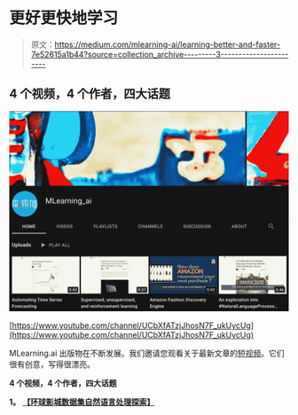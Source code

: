 # 更好更快地学习

> 原文：<https://medium.com/mlearning-ai/learning-better-and-faster-7e52615a1b44?source=collection_archive---------3----------------------->

## 4 个视频，4 个作者，四大话题

![](img/b0b3d66a052841703f4f704789773cd8.png)

[https://www.youtube.com/channel/UCbXfATzjJhosN7F_ukUycUg](https://www.youtube.com/channel/UCbXfATzjJhosN7F_ukUycUg)

MLearning.ai 出版物在不断发展。我们邀请您观看关于最新文章的[短视频](https://www.youtube.com/channel/UCbXfATzjJhosN7F_ukUycUg)。它们很有创意，写得很漂亮。

**4 个视频，4 个作者，四大话题**

**1。** [**【环球影城数据集自然语言处理探索】**](/mlearning-ai/an-exploration-into-natural-language-processing-with-the-universal-studios-dataset-527644d42f4e)